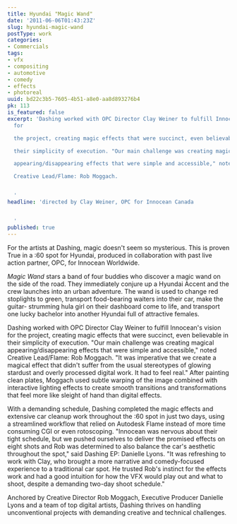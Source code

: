 ```yaml
---
title: Hyundai "Magic Wand"
date: '2011-06-06T01:43:23Z'
slug: hyundai-magic-wand
postType: work
categories:
- Commercials
tags:
- vfx
- compositing
- automotive
- comedy
- effects
- photoreal
uuid: bd22c3b5-7605-4b51-a8e0-aa8d893276b4
pk: 113
is_featured: false
excerpt: 'Dashing worked with OPC Director Clay Weiner to fulfill Innocean''s vision
  for

  the project, creating magic effects that were succinct, even believable in

  their simplicity of execution. "Our main challenge was creating magical

  appearing/disappearing effects that were simple and accessible," noted

  Creative Lead/Flame: Rob Moggach.


  '
headline: 'directed by Clay Weiner, OPC for Innocean Canada


  '
published: true
---
```

For the artists at Dashing, magic doesn't seem so mysterious. This is proven
True in a :60 spot for Hyundai, produced in collaboration with past live
action partner, OPC, for Innocean Worldwide.

_Magic Wand_ stars a band of four buddies who discover a magic wand on the
side of the road. They immediately conjure up a Hyundai Accent and the crew
launches into an urban adventure. The wand is used to change red stoplights to
green, transport food-bearing waiters into their car, make the guitar-
strumming hula girl on their dashboard come to life, and transport one lucky
bachelor into another Hyundai full of attractive females.

Dashing worked with OPC Director Clay Weiner to fulfill Innocean's vision for
the project, creating magic effects that were succinct, even believable in
their simplicity of execution. "Our main challenge was creating magical
appearing/disappearing effects that were simple and accessible," noted
Creative Lead/Flame: Rob Moggach. "It was imperative that we create a magical
effect that didn't suffer from the usual stereotypes of glowing stardust and
overly processed digital work. It had to feel real." After painting clean
plates, Moggach used subtle warping of the image combined with interactive
lighting effects to create smooth transitions and transformations that feel
more like sleight of hand than digital effects.

With a demanding schedule, Dashing completed the magic effects and extensive
car cleanup work throughout the :60 spot in just two days, using a streamlined
workflow that relied on Autodesk Flame instead of more time consuming CGI or
even rotoscoping. "Innocean was nervous about their tight schedule, but we
pushed ourselves to deliver the promised effects on eight shots and Rob was
determined to also balance the car's aesthetic throughout the spot," said
Dashing EP: Danielle Lyons. "It was refreshing to work with Clay, who brought
a more narrative and comedy-focused experience to a traditional car spot. He
trusted Rob's instinct for the effects work and had a good intuition for how
the VFX would play out and what to shoot, despite a demanding two-day shoot
schedule."

Anchored by Creative Director Rob Moggach, Executive Producer Danielle Lyons
and a team of top digital artists, Dashing thrives on handling unconventional
projects with demanding creative and technical challenges.


